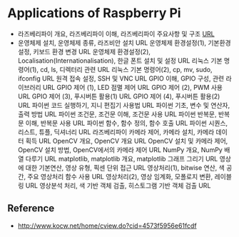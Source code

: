 # Applications of Raspberry Pi 

 

- 라즈베리파이 개요, 라즈베리파이 이해, 라즈베리파이 주요사항 및 구조	[URL](http://www.kocw.net/home/cview.do?lid=8f4bfe3b83958c47)
- 운영체제 설치, 운영체제 종류, 라즈비안 설치	URL
운영체제 환경설정(1), 기본환경 설정, 키보드 환경 변경	URL
운영체제 환경설정(2), Localisation(Internationalisation), 한글 폰트 설치 및 설정	URL
리눅스 기본 명령어(1), cd, ls, 디렉터리 관련	URL
리눅스 기본 명령어(2), cp, mv, sudo, ifconfig			URL
원격 접속 설정, SSH 및 VNC					URL
GPIO 이해, GPIO 구성, 관련 라이브러리			URL
GPIO 제어 (1), LED 점멸 제어					URL
GPIO 제어 (2), PWM 사용					URL
GPIO 제어 (3), 푸시버튼 활용(1)					URL
GPIO 제어 (4), 푸시버튼 활용(2)					URL
파이썬 코드 실행하기, 지니 편집기 사용법			URL
파이썬 기초, 변수 및 연산자, 출력 방법				URL
파이썬 조건문, 조건문 이해, 조건문 사용				URL
파이썬 반복문, 반복문 이해, 반복문 사용				URL
파이썬 함수, 함수 정의, 함수 호출				URL
파이썬 시퀀스, 리스트, 튜플, 딕셔너리				URL
라즈베리파이 카메라 제어, 카메라 설치, 카메라 데이터 획득		URL
OpenCV 개요, OpenCV 개요					URL
OpenCV 설치 및 카메라 제어, OpenCV 설치 방법, OpenCV에서의 카메라 제어	URL
NumPy 개요, NumPy 배열 다루기				URL
matplotlib, matplotlib 개요, matplotlib 그래프 그리기		URL
영상에 대한 기본연산, 영상 유형, 픽센 단위 접근			URL
영상처리(1), bitwise 연산, 색 공간, 주요 영상처리 함수 사용	URL
영상처리(2), 영상 임계화, 모폴로지 변환, 레이블링		URL
영상분석 처리, 색 기반 객체 검출, 히스토그램 기반 객체 검출		URL

## Reference
- http://www.kocw.net/home/cview.do?cid=4573f5956e61fcdf
